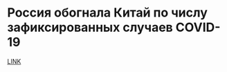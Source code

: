 # Россия обогнала Китай по числу зафиксированных случаев COVID-19



[LINK](https://varlamov.ru/3872111.html)
